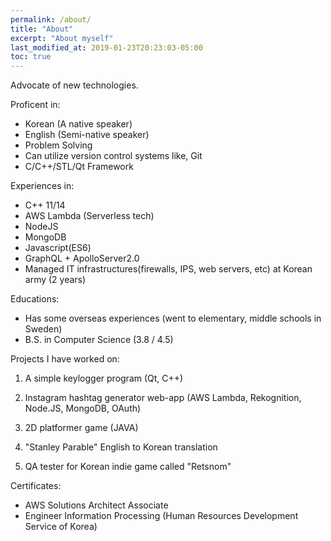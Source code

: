 ```yaml
---
permalink: /about/
title: "About"
excerpt: "About myself"
last_modified_at: 2019-01-23T20:23:03-05:00
toc: true
---
```


Advocate of new technologies.

Proficent in:
- Korean (A native speaker)
- English (Semi-native speaker)
- Problem Solving
- Can utilize version control systems like, Git
- C/C++/STL/Qt Framework

Experiences in:
- C++ 11/14
- AWS Lambda (Serverless tech)
- NodeJS
- MongoDB
- Javascript(ES6)
- GraphQL + ApolloServer2.0
- Managed IT infrastructures(firewalls, IPS, web servers, etc) at Korean army (2 years)

Educations:
- Has some overseas experiences (went to elementary, middle schools in Sweden)
- B.S. in Computer Science (3.8 / 4.5)

Projects I have worked on:
1. A simple keylogger program (Qt, C++)

2. Instagram hashtag generator web-app (AWS Lambda, Rekognition, Node.JS, MongoDB, OAuth)

3. 2D platformer game (JAVA)

4. "Stanley Parable" English to Korean translation

5. QA tester for Korean indie game called "Retsnom"

Certificates:
- AWS Solutions Architect Associate
- Engineer Information Processing (Human Resources Development Service of Korea)